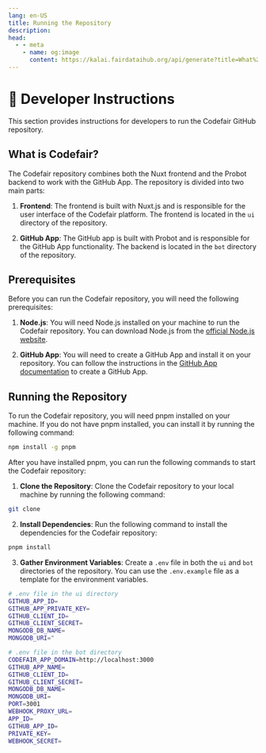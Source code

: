 ```yaml
---
lang: en-US
title: Running the Repository
description:
head:
  - - meta
    - name: og:image
      content: https://kalai.fairdataihub.org/api/generate?title=What%20is%20Codefair%3F&description=&app=codefair-docs&org=fairdataihub
---
```


# :toolbox: Developer Instructions

This section provides instructions for developers to run the Codefair GitHub repository.

## What is Codefair?

The Codefair repository combines both the Nuxt frontend and the Probot backend to work with the GitHub App. The repository is divided into two main parts:

1. **Frontend**: The frontend is built with Nuxt.js and is responsible for the user interface of the Codefair platform. The frontend is located in the `ui` directory of the repository.

2. **GitHub App**: The GitHub app is built with Probot and is responsible for the GitHub App functionality. The backend is located in the `bot` directory of the repository.

## Prerequisites

Before you can run the Codefair repository, you will need the following prerequisites:

1. **Node.js**: You will need Node.js installed on your machine to run the Codefair repository. You can download Node.js from the [official Node.js website](https://nodejs.org/).

2. **GitHub App**: You will need to create a GitHub App and install it on your repository. You can follow the instructions in the [GitHub App documentation](https://docs.github.com/en/developers/apps) to create a GitHub App.

## Running the Repository

To run the Codefair repository, you will need pnpm installed on your machine. If you do not have pnpm installed, you can install it by running the following command:

```bash
npm install -g pnpm
```

After you have installed pnpm, you can run the following commands to start the Codefair repository:

1. **Clone the Repository**: Clone the Codefair repository to your local machine by running the following command:

```bash
git clone
```

2. **Install Dependencies**: Run the following command to install the dependencies for the Codefair repository:

```bash
pnpm install
```

3. **Gather Environment Variables**: Create a `.env` file in both the `ui` and `bot` directories of the repository. You can use the `.env.example` file as a template for the environment variables.

```bash
# .env file in the ui directory
GITHUB_APP_ID=
GITHUB_APP_PRIVATE_KEY=
GITHUB_CLIENT_ID=
GITHUB_CLIENT_SECRET=
MONGODB_DB_NAME=
MONGODB_URI="
```

```bash
# .env file in the bot directory
CODEFAIR_APP_DOMAIN=http://localhost:3000
GITHUB_APP_NAME=
GITHUB_CLIENT_ID=
GITHUB_CLIENT_SECRET=
MONGODB_DB_NAME=
MONGODB_URI=
PORT=3001
WEBHOOK_PROXY_URL=
APP_ID=
GITHUB_APP_ID=
PRIVATE_KEY=
WEBHOOK_SECRET=
```
